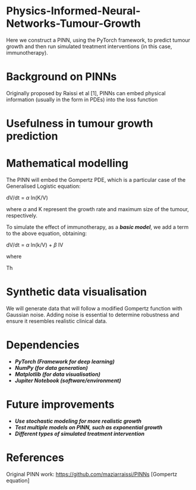 # Physics-Informed-Neural-Networks-Tumour-Growth
Here we construct a PINN, using the PyTorch framework, to predict tumour growth and then run simulated treatment interventions (in this case, immunotherapy).

# Background on PINNs

Originally proposed by Raissi et al [1], PINNs can embed physical information (usually in the form in PDEs) into the loss function 

# Usefulness in tumour growth prediction






# Mathematical modelling

The PINN will embed the Gompertz PDE, which is a particular case of the Generalised Logistic equation:

dV/dt = $\alpha$ ln(K/V)

where $\alpha$ and K represent the growth rate and maximum size of the tumour, respectively.

To simulate the effect of immunotherapy, as a ***basic model***, we add a term to the above equation, obtaining:

dV/dt = $\alpha$ ln(k/V) + $\beta$ IV

where 

Th

# Synthetic data visualisation

We will generate data that will follow a modified Gompertz function with Gaussian noise. Adding noise is essential to determine robustness and ensure it resembles realistic clinical data.

# Dependencies

- ***PyTorch (Framework for deep learning)***
- ***NumPy (for data generation)***
- ***Matplotlib (for data visualisation)***  
- ***Jupiter Notebook (software/environment)***

# Future improvements

- ***Use stochastic modeling for more realistic growth***
- ***Test multiple models on PINN, such as exponential growth***
- ***Different types of simulated treatment intervention*** 

# References

Original PINN work: https://github.com/maziarraissi/PINNs
[Gompertz equation]
